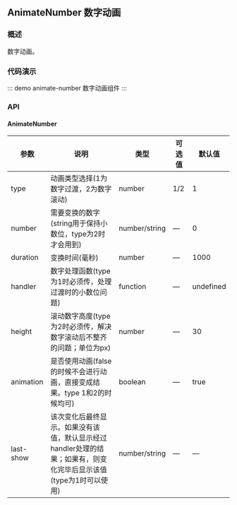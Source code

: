 ## AnimateNumber 数字动画

### 概述

数字动画。

### 代码演示

::: demo animate-number
数字动画组件
:::

### API

#### AnimateNumber
| 参数      | 说明          | 类型      | 可选值                           | 默认值  |
|---------- |-------------- |---------- |--------------------------------  |-------- |
| type | 动画类型选择(1为数字过渡，2为数字滚动) | number | 1/2 | 1 |
| number | 需要变换的数字(string用于保持小数位，type为2时才会用到) | number/string | — | 0 |
| duration | 变换时间(毫秒) | number | — | 1000 |
| handler | 数字处理函数(type为1时必须传，处理过渡时的小数位问题) | function | — | undefined |
| height | 滚动数字高度(type为2时必须传，解决数字滚动后不整齐的问题；单位为px) | number | — | 30 |
| animation | 是否使用动画(false的时候不会进行动画，直接变成结果。type 1和2的时候均可) | boolean | — | true |
| last-show | 该次变化后最终显示。如果没有该值，默认显示经过handler处理的结果；如果有，则变化完毕后显示该值(type为1时可以使用) | number/string | — | — |

